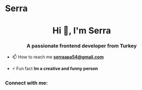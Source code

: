 # Serra
<h1 align="center">Hi 👋, I'm Serra</h1>
<h3 align="center">A passionate frontend developer from Turkey</h3>

- 📫 How to reach me **serraapa54@gmail.com**

- ⚡ Fun fact **Im a creative and funny person**

<h3 align="left">Connect with me:</h3>
<p align="left">
</p>

